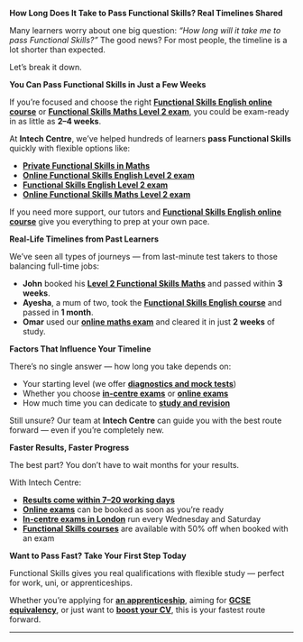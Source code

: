 **How Long Does It Take to Pass Functional Skills? Real Timelines Shared**

Many learners worry about one big question: *“How long will it take me to pass Functional Skills?”* The good news? For most people, the timeline is a lot shorter than expected.

Let’s break it down.

**You Can Pass Functional Skills in Just a Few Weeks**

If you’re focused and choose the right **[Functional Skills English online course](https://www.intechcentre.com/courses/functional-skills-english-online-course/)** or **[Functional Skills Maths Level 2 exam](https://www.intechcentre.com/courses/functional-skills-maths-level-2-exam/)**, you could be exam-ready in as little as **2–4 weeks**.

At **Intech Centre**, we’ve helped hundreds of learners **pass Functional Skills** quickly with flexible options like:

* **[Private Functional Skills in Maths](https://www.intechcentre.com/courses/private-functional-skills-in-maths/)**
* **[Online Functional Skills English Level 2 exam](https://www.intechcentre.com/courses/online-functional-skills-english-level-2-exam/)**
* **[Functional Skills English Level 2 exam](https://www.intechcentre.com/courses/functional-skills-english-level-2-exam/)**
* **[Online Functional Skills Maths Level 2 exam](https://www.intechcentre.com/courses/online-functional-skills-maths-level-2-exam-2/)**

If you need more support, our tutors and **[Functional Skills English online course](https://www.intechcentre.com/courses/functional-skills-english-online-course/)** give you everything to prep at your own pace.

**Real-Life Timelines from Past Learners**

We’ve seen all types of journeys — from last-minute test takers to those balancing full-time jobs:

* **John** booked his **[Level 2 Functional Skills Maths](https://www.intechcentre.com/courses/functional-skills-maths-level-2-exam/)** and passed within **3 weeks**.
* **Ayesha**, a mum of two, took the **[Functional Skills English course](https://www.intechcentre.com/courses/functional-skills-english-online-course/)** and passed in **1 month**.
* **Omar** used our **[online maths exam](https://www.intechcentre.com/courses/online-functional-skills-maths-level-2-exam-2/)** and cleared it in just **2 weeks** of study.

**Factors That Influence Your Timeline**

There’s no single answer — how long you take depends on:

* Your starting level (we offer **[diagnostics and mock tests](https://www.intechcentre.com/courses/functional-skills-english-online-course/)**)
* Whether you choose **[in-centre exams](https://www.intechcentre.com/courses/functional-skills-english-level-2-exam/)** or **[online exams](https://www.intechcentre.com/courses/online-functional-skills-english-level-2-exam/)**
* How much time you can dedicate to **[study and revision](https://www.intechcentre.com/courses/private-functional-skills-in-maths/)**

Still unsure? Our team at **Intech Centre** can guide you with the best route forward — even if you’re completely new.

**Faster Results, Faster Progress**

The best part? You don’t have to wait months for your results.

With Intech Centre:

* **[Results come within 7–20 working days](https://www.intechcentre.com/courses/functional-skills-maths-level-2-exam/)**
* **[Online exams](https://www.intechcentre.com/courses/online-functional-skills-english-level-2-exam/)** can be booked as soon as you’re ready
* **[In-centre exams in London](https://www.intechcentre.com/courses/functional-skills-english-level-2-exam/)** run every Wednesday and Saturday
* **[Functional Skills courses](https://www.intechcentre.com/courses/functional-skills-english-online-course/)** are available with 50% off when booked with an exam

**Want to Pass Fast? Take Your First Step Today**

Functional Skills gives you real qualifications with flexible study — perfect for work, uni, or apprenticeships.

Whether you’re applying for **[an apprenticeship](https://www.youtube.com/@Intechcentre)**, aiming for **[GCSE equivalency](https://www.intechcentre.com/courses/functional-skills-english-level-2-exam/)**, or just want to **[boost your CV](https://www.intechcentre.com/about-us/)**, this is your fastest route forward.

---


